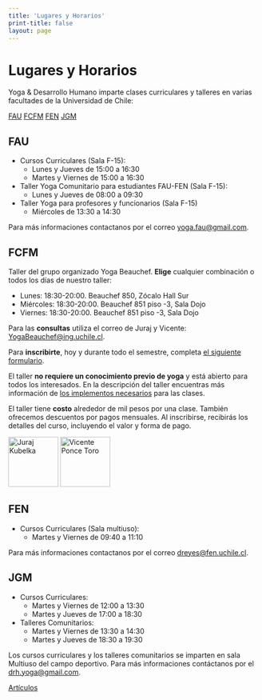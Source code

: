 ```yaml
---
title: 'Lugares y Horarios'
print-title: false
layout: page
---
```

# Lugares y Horarios

Yoga & Desarrollo Humano imparte clases curriculares y talleres en varias facultades de la Universidad de Chile:

<a name="fau-jump"></a>
<p class="text-center">
<a class="btn btn-default" href="#fau-jump" role="button">FAU</a>
<a class="btn btn-default" href="#fcfm-jump" role="button">FCFM</a>
<a class="btn btn-default" href="#fen-jump" role="button">FEN</a>
<a class="btn btn-default" href="#jgm-jump" role="button">JGM</a>
</p>


## FAU

- Cursos Curriculares (Sala F-15):
   - Lunes y Jueves de 15:00 a 16:30
   - Martes y Viernes de 15:00 a 16:30
- Taller Yoga Comunitario para estudiantes FAU-FEN (Sala F-15):
   - Lunes y Jueves de 08:00 a 09:30
- Taller Yoga para profesores y funcionarios (Sala F-15)
   - Miércoles de 13:30 a 14:30

<a name="fcfm-jump"></a>
 Para más informaciones contactanos por el correo [yoga.fau@gmail.com](mailto:yoga.fau@gmail.com?subject=Pregunta%20desde%20web%20Yoga%20Beauchef).

## FCFM

Taller del grupo organizado Yoga Beauchef. **Elige** cualquier combinación o todos los días de nuestro taller:

 - Lunes: 18:30-20:00. Beauchef 850, Zócalo Hall Sur
 - Miércoles: 18:30-20:00. Beauchef 851 piso -3, Sala Dojo
 - Viernes: 18:30-20:00. Beauchef 851 piso -3, Sala Dojo

Para las **consultas** utiliza el correo de Juraj y Vicente:
[YogaBeauchef@ing.uchile.cl](mailto:YogaBeauchef@ing.uchile.cl?subject=Pregunta%20desde%20web%20Yoga%20Beauchef).

Para **inscribirte**, hoy y durante todo el semestre, completa [el siguiente formulario](http://eepurl.com/cD1YXj).

El taller **no requiere un conocimiento previo de yoga** y está
abierto para todos los interesados. En la descripción del taller encuentras más información de [los implementos necesarios](taller#implementos) para las clases.

<a name="fen-jump"></a>
 El taller tiene **costo** alrededor de mil pesos por una clase. También ofrecemos descuentos por pagos mensuales. Al inscribirse, recibirás los detalles del curso, incluyendo el valor y forma de pago.

<p class="text-center">
<img src="{{ site.url }}/assets/img/person/juraj.jpg" class="img-responsive img-thumbnail" alt="Juraj Kubelka" width="100" height="100" />
<img src="{{ site.url }}/assets/img/person/vicente.png" class="img-responsive img-thumbnail" alt="Vicente Ponce Toro" width="100" height="100" />
</p>


## FEN

- Cursos Curriculares (Sala multiuso):
   - Martes y Viernes de 09:40 a 11:10

<a name="jgm-jump"></a>
 Para más informaciones contactanos por el correo [dreyes@fen.uchile.cl](mailto:dreyes@fen.uchile.cl?subject=Pregunta%20desde%20web%20Yoga%20Beauchef).

## JGM

- Cursos Curriculares:
  - Martes y Viernes de 12:00 a 13:30
  - Martes y Jueves de 17:00 a 18:30
- Talleres Comunitarios:
   - Martes y Viernes de 13:30 a 14:30 
   - Martes y Jueves de 18:30 a 19:30

Los cursos curriculares y los talleres comunitarios se imparten en
sala Multiuso del campo deportivo. Para más informaciones contáctanos
por el [drh.yoga@gmail.com](mailto:drh.yoga@gmail.com?subject=Pregunta%20desde%20web%20Yoga%20Beauchef).

<p class="text-center">
<a class="btn btn-primary btn-lg" href="articulos.html" role="button">Artículos</a>
</p>

